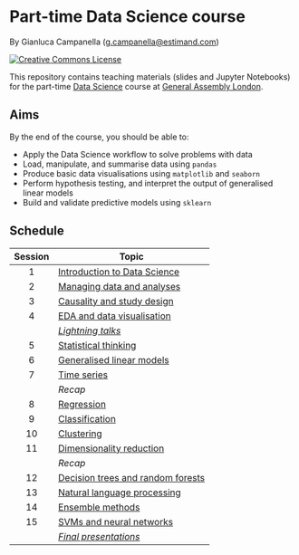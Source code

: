 # Part-time Data Science course

By Gianluca Campanella (<g.campanella@estimand.com>)

[![Creative Commons License](https://i.creativecommons.org/l/by/4.0/80x15.png)](http://creativecommons.org/licenses/by/4.0/)

This repository contains teaching materials (slides and Jupyter Notebooks) for the part-time [Data Science](https://generalassemb.ly/education/data-science/london) course at [General Assembly London](https://generalassemb.ly/locations/london).

## Aims

By the end of the course, you should be able to:

* Apply the Data Science workflow to solve problems with data
* Load, manipulate, and summarise data using `pandas`
* Produce basic data visualisations using `matplotlib` and `seaborn`
* Perform hypothesis testing, and interpret the output of generalised linear models
* Build and validate predictive models using `sklearn`

## Schedule

| Session | Topic                                                                     |
|:-------:|---------------------------------------------------------------------------|
| 1       | [Introduction to Data Science](01_intro_to_data_science)                  |
| 2       | [Managing data and analyses](02_managing_data_and_analyses)               |
| 3       | [Causality and study design](03_causality_and_study_design)               |
| 4       | [EDA and data visualisation](04_eda_and_data_visualization)               |
|         | [*Lightning talks*](final_projects.md)                                    |
| 5       | [Statistical thinking](05_statistical_thinking)                           |
| 6       | [Generalised linear models](06_glms)                                      |
| 7       | [Time series](07_time_series)                                             |
|         | *Recap*                                                                   |
| 8       | [Regression](08_ml_regression)                                            |
| 9       | [Classification](09_ml_classification)                                    |
| 10      | [Clustering](10_ml_clustering)                                            |
| 11      | [Dimensionality reduction](11_ml_dimensionality_reduction)                |
|         | *Recap*                                                                   |
| 12      | [Decision trees and random forests](12_decision_trees_and_random_forests) |
| 13      | [Natural language processing](13_nlp)                                     |
| 14      | [Ensemble methods](14_ensemble_methods)                                   |
| 15      | [SVMs and neural networks](15_svms_and_neural_networks)                   |
|         | [*Final presentations*](final_projects.md)                                |

